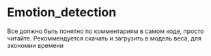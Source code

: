 # Emotion_detection
Все должно быть понятно по комментариям в самом коде, просто читайте.
Рекоммендуется скачать и загрузить в модель веса, для экономии времени
